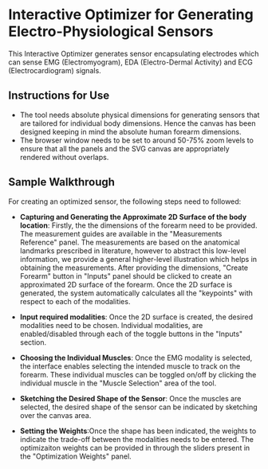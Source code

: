 # Interactive Optimizer for Generating Electro-Physiological Sensors

This Interactive Optimizer generates sensor encapsulating electrodes which can sense EMG (Electromyogram), EDA (Electro-Dermal Activity) and
ECG (Electrocardiogram) signals.

## Instructions for Use
- The tool needs absolute physical dimensions for generating sensors that are tailored for individual body dimensions. Hence the canvas has been designed keeping in mind the absolute human forearm dimensions.
- The browser window needs to be set to around 50-75% zoom levels to ensure that all the panels and the SVG canvas are appropriately rendered without overlaps.

## Sample Walkthrough
For creating an optimized sensor, the following steps need to followed:
- **Capturing and Generating the Approximate 2D Surface of the body location**: Firstly, the the dimensions of the forearm need to be provided. The measurement guides are available in the "Measurements Reference" panel. The measurements are based on the anatomical landmarks prescribed in literature, however to abstract this low-level information, we provide a general higher-level illustration which helps in obtaining the measurements. After providing the dimensions, "Create Forearm" button in "Inputs" panel should be clicked to create an approximated 2D surface of the forearm. Once the 2D surface is generated, the system automatically calculates all the "keypoints" with respect to each of the modalities.

- **Input required modalities**: Once the 2D surface is created, the desired modalities need to be chosen. Individual modalities, are enabled/disabled through each of the toggle buttons in the "Inputs" section.
     
-  **Choosing the Individual Muscles**: Once the EMG modality is selected, the interface enables selecting the intended muscle to track on the forearm. These individual muscles can be toggled on/off by clicking the individual muscle in the "Muscle Selection" area of the tool.
    
- **Sketching the Desired Shape of the Sensor**: Once the muscles are selected, the desired shape of the sensor can be indicated by sketching over the canvas area.

- **Setting the Weights**:Once the shape has been indicated, the weights to indicate the trade-off between the modalities needs to be entered. The optimizaiton weights can be provided in through the sliders present in the "Optimization Weights" panel.
